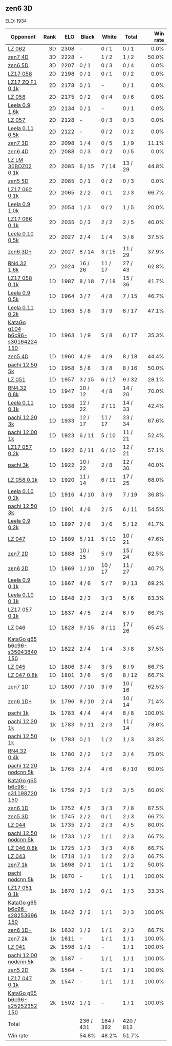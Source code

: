 ## zen6 3D ##

ELO: 1934

Opponent | Rank | ELO | Black | White | Total | Win rate
---------|-----:|----:|-------|-------|-------|-------:
[LZ 062](LZ%20062.md) | 3D | 2308 | - | 0 / 1 | 0 / 1 | 0.0%
[zen7 4D](zen7%204D.md) | 3D | 2228 | - | 1 / 2 | 1 / 2 | 50.0%
[zen6 5D](zen6%205D.md) | 3D | 2207 | 0 / 1 | 0 / 3 | 0 / 4 | 0.0%
[LZ17 058](LZ17%20058.md) | 2D | 2198 | 0 / 1 | 0 / 1 | 0 / 2 | 0.0%
[LZ17 ZQ F1 0.1k](LZ17%20ZQ%20F1%200.1k.md) | 2D | 2178 | 0 / 1 | - | 0 / 1 | 0.0%
[LZ 058](LZ%20058.md) | 2D | 2175 | 0 / 2 | 0 / 4 | 0 / 6 | 0.0%
[Leela 0.9 1.6k](Leela%200.9%201.6k.md) | 2D | 2134 | 0 / 1 | - | 0 / 1 | 0.0%
[LZ 057](LZ%20057.md) | 2D | 2128 | - | 0 / 3 | 0 / 3 | 0.0%
[Leela 0.11 0.5k](Leela%200.11%200.5k.md) | 2D | 2122 | - | 0 / 2 | 0 / 2 | 0.0%
[zen7 3D](zen7%203D.md) | 2D | 2098 | 1 / 4 | 0 / 5 | 1 / 9 | 11.1%
[zen6 4D](zen6%204D.md) | 2D | 2088 | 0 / 3 | 0 / 2 | 0 / 5 | 0.0%
[LZ LM 30BOZ02 0.1k](LZ%20LM%2030BOZ02%200.1k.md) | 2D | 2085 | 6 / 15 | 7 / 14 | 13 / 29 | 44.8%
[zen5 5D](zen5%205D.md) | 2D | 2085 | 0 / 1 | 0 / 2 | 0 / 3 | 0.0%
[LZ17 062 0.1k](LZ17%20062%200.1k.md) | 2D | 2065 | 2 / 2 | 0 / 1 | 2 / 3 | 66.7%
[Leela 0.9 1.0k](Leela%200.9%201.0k.md) | 2D | 2054 | 1 / 3 | 0 / 2 | 1 / 5 | 20.0%
[LZ17 066 0.1k](LZ17%20066%200.1k.md) | 2D | 2035 | 0 / 3 | 2 / 2 | 2 / 5 | 40.0%
[Leela 0.10 0.5k](Leela%200.10%200.5k.md) | 2D | 2027 | 2 / 4 | 1 / 4 | 3 / 8 | 37.5%
[zen6 3D+](zen6%203D+.md) | 2D | 2027 | 8 / 14 | 3 / 15 | 11 / 29 | 37.9%
[RN4.32 1.6k](RN4.32%201.6k.md) | 2D | 2024 | 16 / 26 | 11 / 17 | 27 / 43 | 62.8%
[LZ17 058 0.1k](LZ17%20058%200.1k.md) | 1D | 1987 | 8 / 18 | 7 / 18 | 15 / 36 | 41.7%
[Leela 0.9 0.5k](Leela%200.9%200.5k.md) | 1D | 1964 | 3 / 7 | 4 / 8 | 7 / 15 | 46.7%
[Leela 0.11 0.2k](Leela%200.11%200.2k.md) | 1D | 1963 | 5 / 8 | 3 / 9 | 8 / 17 | 47.1%
[KataGo g104 b6c96-s30164224 150](KataGo%20g104%20b6c96-s30164224%20150.md) | 1D | 1963 | 1 / 9 | 5 / 8 | 6 / 17 | 35.3%
[zen5 4D](zen5%204D.md) | 1D | 1960 | 4 / 9 | 4 / 9 | 8 / 18 | 44.4%
[pachi 12.50 5k](pachi%2012.50%205k.md) | 1D | 1958 | 5 / 8 | 3 / 8 | 8 / 16 | 50.0%
[LZ 051](LZ%20051.md) | 1D | 1957 | 3 / 15 | 6 / 17 | 9 / 32 | 28.1%
[RN4.32 0.8k](RN4.32%200.8k.md) | 1D | 1947 | 10 / 12 | 4 / 8 | 14 / 20 | 70.0%
[Leela 0.11 0.1k](Leela%200.11%200.1k.md) | 1D | 1938 | 12 / 22 | 2 / 11 | 14 / 33 | 42.4%
[pachi 12.20 3k](pachi%2012.20%203k.md) | 1D | 1933 | 12 / 17 | 11 / 17 | 23 / 34 | 67.6%
[pachi 12.00 1k](pachi%2012.00%201k.md) | 1D | 1923 | 6 / 11 | 5 / 10 | 11 / 21 | 52.4%
[LZ17 057 0.2k](LZ17%20057%200.2k.md) | 1D | 1922 | 6 / 11 | 6 / 10 | 12 / 21 | 57.1%
[pachi 3k](pachi%203k.md) | 1D | 1922 | 10 / 22 | 2 / 8 | 12 / 30 | 40.0%
[LZ 058 0.1k](LZ%20058%200.1k.md) | 1D | 1920 | 11 / 14 | 6 / 11 | 17 / 25 | 68.0%
[Leela 0.10 0.2k](Leela%200.10%200.2k.md) | 1D | 1916 | 4 / 10 | 3 / 9 | 7 / 19 | 36.8%
[pachi 12.50 3k](pachi%2012.50%203k.md) | 1D | 1901 | 4 / 6 | 2 / 5 | 6 / 11 | 54.5%
[Leela 0.9 0.2k](Leela%200.9%200.2k.md) | 1D | 1897 | 2 / 6 | 3 / 6 | 5 / 12 | 41.7%
[LZ 047](LZ%20047.md) | 1D | 1889 | 5 / 11 | 5 / 10 | 10 / 21 | 47.6%
[zen7 2D](zen7%202D.md) | 1D | 1888 | 10 / 15 | 5 / 9 | 15 / 24 | 62.5%
[zen6 2D](zen6%202D.md) | 1D | 1869 | 1 / 10 | 10 / 17 | 11 / 27 | 40.7%
[Leela 0.9 0.1k](Leela%200.9%200.1k.md) | 1D | 1867 | 4 / 6 | 5 / 7 | 9 / 13 | 69.2%
[Leela 0.10 0.1k](Leela%200.10%200.1k.md) | 1D | 1848 | 2 / 3 | 3 / 3 | 5 / 6 | 83.3%
[LZ17 057 0.1k](LZ17%20057%200.1k.md) | 1D | 1837 | 4 / 5 | 2 / 4 | 6 / 9 | 66.7%
[LZ 046](LZ%20046.md) | 1D | 1828 | 9 / 15 | 8 / 11 | 17 / 26 | 65.4%
[KataGo g65 b6c96-s35043840 150](KataGo%20g65%20b6c96-s35043840%20150.md) | 1D | 1822 | 2 / 4 | 1 / 4 | 3 / 8 | 37.5%
[LZ 045](LZ%20045.md) | 1D | 1806 | 3 / 4 | 3 / 5 | 6 / 9 | 66.7%
[LZ 047 0.8k](LZ%20047%200.8k.md) | 1D | 1801 | 3 / 6 | 5 / 6 | 8 / 12 | 66.7%
[zen7 1D](zen7%201D.md) | 1D | 1800 | 7 / 10 | 3 / 6 | 10 / 16 | 62.5%
[zen6 1D+](zen6%201D+.md) | 1k | 1796 | 8 / 10 | 2 / 4 | 10 / 14 | 71.4%
[pachi 1k](pachi%201k.md) | 1k | 1783 | 4 / 4 | 4 / 4 | 8 / 8 | 100.0%
[pachi 12.20 1k](pachi%2012.20%201k.md) | 1k | 1783 | 9 / 11 | 2 / 3 | 11 / 14 | 78.6%
[pachi 12.50 1k](pachi%2012.50%201k.md) | 1k | 1783 | 0 / 1 | 1 / 2 | 1 / 3 | 33.3%
[RN4.32 0.4k](RN4.32%200.4k.md) | 1k | 1780 | 2 / 2 | 1 / 2 | 3 / 4 | 75.0%
[pachi 12.20 nodcnn 5k](pachi%2012.20%20nodcnn%205k.md) | 1k | 1765 | 2 / 4 | 4 / 6 | 6 / 10 | 60.0%
[KataGo g65 b6c96-s31198720 150](KataGo%20g65%20b6c96-s31198720%20150.md) | 1k | 1759 | 2 / 3 | 1 / 2 | 3 / 5 | 60.0%
[zen6 1D](zen6%201D.md) | 1k | 1752 | 4 / 5 | 3 / 3 | 7 / 8 | 87.5%
[zen5 3D](zen5%203D.md) | 1k | 1745 | 2 / 2 | 0 / 1 | 2 / 3 | 66.7%
[LZ 044](LZ%20044.md) | 1k | 1735 | 2 / 2 | 2 / 3 | 4 / 5 | 80.0%
[pachi 12.50 nodcnn 5k](pachi%2012.50%20nodcnn%205k.md) | 1k | 1733 | 1 / 2 | 1 / 1 | 2 / 3 | 66.7%
[LZ 046 0.8k](LZ%20046%200.8k.md) | 1k | 1725 | 1 / 3 | 3 / 3 | 4 / 6 | 66.7%
[LZ 043](LZ%20043.md) | 1k | 1718 | 1 / 1 | 1 / 2 | 2 / 3 | 66.7%
[zen7 1k](zen7%201k.md) | 1k | 1698 | 0 / 1 | 1 / 1 | 1 / 2 | 50.0%
[pachi nodcnn 5k](pachi%20nodcnn%205k.md) | 1k | 1670 | - | 1 / 1 | 1 / 1 | 100.0%
[LZ17 051 0.1k](LZ17%20051%200.1k.md) | 1k | 1670 | 1 / 2 | 0 / 1 | 1 / 3 | 33.3%
[KataGo g65 b6c96-s28253696 150](KataGo%20g65%20b6c96-s28253696%20150.md) | 1k | 1642 | 2 / 2 | 1 / 1 | 3 / 3 | 100.0%
[zen6 1D-](zen6%201D-.md) | 1k | 1632 | 1 / 2 | 1 / 1 | 2 / 3 | 66.7%
[zen7 2k](zen7%202k.md) | 1k | 1611 | - | 1 / 1 | 1 / 1 | 100.0%
[LZ 041](LZ%20041.md) | 2k | 1598 | 1 / 1 | - | 1 / 1 | 100.0%
[pachi 12.00 nodcnn 5k](pachi%2012.00%20nodcnn%205k.md) | 2k | 1587 | - | 1 / 1 | 1 / 1 | 100.0%
[zen5 2D](zen5%202D.md) | 2k | 1564 | - | 1 / 1 | 1 / 1 | 100.0%
[LZ17 047 0.1k](LZ17%20047%200.1k.md) | 2k | 1547 | - | 1 / 1 | 1 / 1 | 100.0%
[KataGo g65 b6c96-s25252352 150](KataGo%20g65%20b6c96-s25252352%20150.md) | 2k | 1502 | 1 / 1 | - | 1 / 1 | 100.0%
Total | | | 236 / 431 | 184 / 382 | 420 / 813 | 
Win rate| | | 54.8% | 48.2% | 51.7% | 
